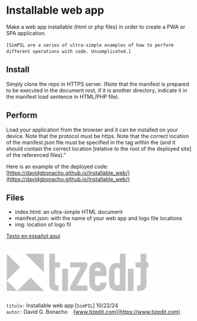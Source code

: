 
# Installable web app
Make a web app installable (html or php files) in order to create a PWA or SPA application.

`[SimPIL are a series of ultra-simple examples of how to perform different operations with code. Uncomplicated.]`

## Install
Simply clone the repo in HTTPS server. (Note that the manifest is prepared to be executed in the document root, if it is another directory, indicate it in the manifest load sentence in HTML/PHP file).

## Perform
Load your application from the browser and it can be installed on your device. Note that the protocol must be https. Note that the correct location of the manifest.json file must be specified in the <link> tag within the <head> (and it should contain the correct location [relative to the root of the deployed site] of the referenced files)."

Here is an example of the deployed code: [https://davidgbonacho.github.io/Installable_web/](https://davidgbonacho.github.io/Installable_web/)

## Files
- index.html: an ultra-simple HTML document 
- manifest.json: with the name of your web app and logo file locations
- img: location of logo fil

[Texto en español aquí](README_ES.MD)

![](img/logo.svg)
---
`título:` Installable web app [`SimPIL`] 10/22/24\
`autor:` David G. Bonacho &nbsp;&nbsp;  [www.tizedit.com](https://www.tizedit.com)

